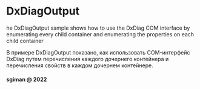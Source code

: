# DxDiagOutput

he DxDiagOutput sample shows how to use the DxDiag COM interface by enumerating every child container and enumerating the properties on each child container

В примере DxDiagOutput показано, как использовать COM-интерфейс DxDiag 
путем перечисления каждого дочернего контейнера 
и перечисления свойств в каждом дочернем контейнере.


#### sgiman @ 2022
